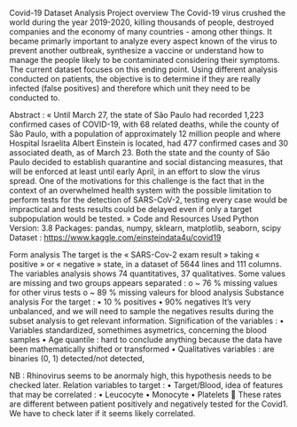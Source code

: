Covid-19 Dataset Analysis
Project overview
The Covid-19 virus crushed the world during the year 2019-2020, killing thousands of people, destroyed companies and the economy of many countries - among other things. It became primarly important to analyze every aspect known of the virus to prevent another outbreak, synthesize a vaccine or understand how to manage the people likely to be contaminated considering their symptoms. 
The current dataset focuses on this ending point. Using different analysis conducted on patients, the objective is to determine if they are really infected (false positives) and therefore which unit they need to be conducted to.

Abstract : 
« Until March 27, the state of São Paulo had recorded 1,223 confirmed cases of COVID-19, with 68 related deaths, while the county of São Paulo, with a population of approximately 12 million people and where Hospital Israelita Albert Einstein is located, had 477 confirmed cases and 30 associated death, as of March 23. Both the state and the county of São Paulo decided to establish quarantine and social distancing measures, that will be enforced at least until early April, in an effort to slow the virus spread.
One of the motivations for this challenge is the fact that in the context of an overwhelmed health system with the possible limitation to perform tests for the detection of SARS-CoV-2, testing every case would be impractical and tests results could be delayed even if only a target subpopulation would be tested. »
Code and Resources Used
Python Version: 3.8
Packages: pandas, numpy, sklearn, matplotlib, seaborn, scipy
Dataset : https://www.kaggle.com/einsteindata4u/covid19

Form analysis
The target is the « SARS-Cov-2 exam result » taking « positive » or « negative » state, in a dataset of 5644 lines and 111 columns. The variables analysis shows 74 quantitatives, 37 qualitatives.
Some values are missing and two groups appears separated :
o	~ 76 % missing values for other virus tests
o	~ 89 % missing valeurs for blood analysis
Substance analysis
For the target :
•	10 % positives
•	90% negatives 
It’s very unbalanced, and we will need to sample the negatives results during the subset analysis to get relevant information.
Signification of the variables :
•	Variables standardized, somethimes asymetrics, concerning the blood samples
•	Age quantile : hard to conclude anything because the data have been mathematically shifted or transformed
•	Qualitatives variables : are binaries (0, 1) detected/not detected, 

NB : Rhinovirus seems to be anormaly high, this hypothesis needs to be checked later.
Relation variables to target :
•	Target/Blood, idea of features that may be correlated :
•	Leucocyte
•	Monocyte
•	Platelets 
 These rates are different between patient positively and negatively tested for the Covid1. We have to check later if it seems likely correlated.
